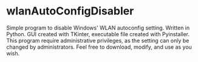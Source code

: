 # wlanAutoConfigDisabler
Simple program to disable Windows' WLAN autoconfig setting.
Written in Python. GUI created with TKinter, executable file created with Pyinstaller.
This program require administrative privileges, as the setting can only be changed by administrators.
Feel free to download, modify, and use as you wish. 
